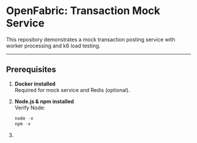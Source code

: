 # OpenFabric: Transaction Mock Service

This repository demonstrates a mock transaction posting service with worker processing and k6 load testing.

---

## Prerequisites

1. **Docker installed**  
   Required for mock service and Redis (optional).

2. **Node.js & npm installed**  
   Verify Node:  
   ```powershell
   node -v
   npm -v
   ```

3.  

